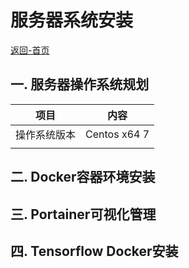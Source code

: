 # 服务器系统安装

[返回-首页](../README.md)

## 一. 服务器操作系统规划

|     项目     | 内容         |
| :----------: | ------------ |
| 操作系统版本 | Centos x64 7 |
|              |              |



## 二. Docker容器环境安装

## 三. Portainer可视化管理

## 四. Tensorflow Docker安装

